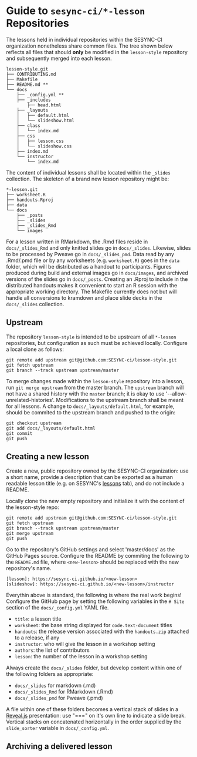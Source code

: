 # Guide to `sesync-ci/*-lesson` Repositories

The lessons held in individual repositories within the SESYNC-CI organization nonetheless share common files. The tree shown below reflects all files that should **only** be modified in the `lesson-style` repository and subsequently merged into each lesson.

```
lesson-style.git
├── CONTRIBUTING.md
├── Makefile
├── README.md **
└── docs
    ├── _config.yml **
    ├── _includes
        ├── head.html
    ├── _layouts
    │   ├── default.html
    │   └── slideshow.html
    ├── class
    │   └── index.md
    ├── css
    │   ├── lesson.css
    │   └── slideshow.css
    ├── index.md
    └── instructor
        └── index.md
```

The content of individual lessons shall be located within the `_slides` collection. The skeleton of a brand new lesson repository might be:

```
*-lesson.git
├── worksheet.R
├── handouts.Rproj
├── data
└── docs
    ├── _posts
    ├── _slides
    ├── _slides_Rmd
    └── images
```

For a lesson written in RMarkdown, the .Rmd files reside in `docs/_slides_Rmd` and only knitted slides go in `docs/_slides`. Likewise, slides to be processed by Pweave go in `docs/_slides_pmd`. Data read by any .Rmd/.pmd file or by any worksheets (e.g. `worksheet.R`) goes in the `data` folder, which will be distributed as a handout to participants. Figures produced during build and external images go in `docs/images`, and archived versions of the slides go in `docs/_posts`. Creating an .Rproj to include in the distributed handouts makes it convenient to start an R session with the appropriate working directory. The Makefile currently does not but will handle all conversions to kramdown and place slide decks in the `docs/_slides` collection.

## Upstream

The repository `lesson-style` is intended to be upstream of all `*-lesson` repositories, but configuration as such must be achieved locally. Configure a local clone as follows:

```
git remote add upstream git@github.com:SESYNC-ci/lesson-style.git
git fetch upstream
git branch --track upstream upstream/master
```

To merge changes made within the `lesson-style` repository into a lesson, run `git merge upstream` from the master branch. The `upstream` branch will not have a shared history with the `master` branch; it is okay to use '--allow-unrelated-histories'.  Modifications to the upstream branch shall be meant for all lessons. A change to `docs/_layouts/default.html`, for example, should be commited to the upstream branch and pushed to the origin:

```
git checkout upstream
git add docs/_layouts/default.html
git commit
git push
```

## Creating a **new** lesson

Create a new, public repository owned by the SESYNC-CI organization: use a short name, provide a description that can be exported as a human readable lesson title (e.g. on SESYNC's [lessons] tab), and do not include a README.

Locally clone the new empty repository and initialize it with the content of the lesson-style repo:

```
git remote add upstream git@github.com:SESYNC-ci/lesson-style.git
git fetch upstream
git branch --track upstream upstream/master
git merge upstream
git push
```

Go to the repository's GitHub settings and select 'master/docs' as the GitHub Pages source. Configure the README by commiting the following to the `README.md` file, where `<new-lesson>` should be replaced with the new repository's name.

```
[lesson]: https://sesync-ci.github.io/<new-lesson>
[slideshow]: https://sesync-ci.github.io/<new-lesson>/instructor
```

Everythin above is standard, the following is where the real work begins! Configure the GitHub page by setting the following variables in the `# Site` section of the `docs/_config.yml` YAML file.

- `title`: a lesson title
- `worksheet`: the base string displayed for `code.text-document` titles
- `handouts`: the release version associated with the `handouts.zip` attached to a release, if any
- `instructor`: who will give the lesson in a workshop setting
- `authors`: the list of contributors
- `lesson`: the number of the lesson in a workshop setting

Always create the `docs/_slides` folder, but develop content within one of the following folders as appropriate:

- `docs/_slides` for markdown (.md)
- `docs/_slides_Rmd` for RMarkdown (.Rmd)
- `docs/_slides_pmd` for Pweave (.pmd)

A file within one of these folders becomes a vertical stack of slides in a [Reveal.js] presentation: use "===" on it's own line to indicate a slide break. Vertical stacks on concatenated horizontally in the order supplied by the `slide_sorter` variable in `docs/_config.yml`.

## Archiving a delivered lesson

[Reveal.js]: http://lab.hakim.se/reveal-js
[lessons]: http://www.sesync.org/for-you/cyberinfrastructure/training/%C3%A0-la-carte-lessons
